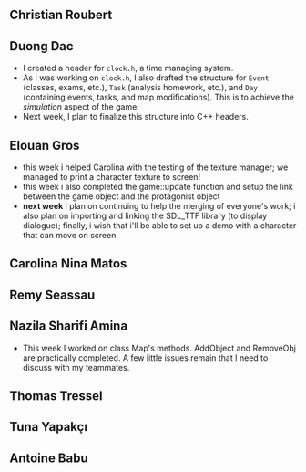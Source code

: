 ## Christian Roubert


## Duong Dac
- I created a header for `clock.h`, a time managing system.
- As I was working on `clock.h`, I also drafted the structure for `Event` (classes, exams, etc.), `Task` (analysis homework, etc.), and `Day` (containing events, tasks, and map modifications). This is to achieve the *simulation* aspect of the game.
- Next week, I plan to finalize this structure into C++ headers.

## Elouan Gros
- this week i helped Carolina with the testing of the texture manager; we managed to print a character texture to screen!
- this week i also completed the game::update function and setup the link between the game object and the protagonist object
- **next week** i plan on continuing to help the merging of everyone's work; i also plan on importing and linking the 
SDL_TTF library (to display dialogue); finally, i wish that i'll be able to set up a demo with a character that can move 
  on screen

## Carolina Nina Matos


## Remy Seassau


## Nazila Sharifi Amina
- This week I worked on class Map's methods. AddObject and RemoveObj are practically completed. A few little issues remain that I need to discuss with my teammates.

## Thomas Tressel


## Tuna Yapakçı


## Antoine Babu

